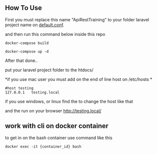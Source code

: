 ## How To Use

First you must replace this name "ApiRestTraining" to your folder laravel project name on [default.conf](https://github.com/rudirahardian/laravel-env/blob/master/config/nginx/conf.d/default.conf).

and then run this command below inside this repo

```
docker-compose build

docker-compose up -d
```

After that done..

put your laravel project folder to the htdocs/

*if you use mac user
you must add on the end of line host on /etc/hosts 
*
```
#host testing
127.0.0.1	testing.local
```

if you use windows, or linux find the to change the host like that

and the run on your browser http://testing.local/

## work with cli on docker container
to get in on the bash container use command like this
```
docker exec -it {container_id} bash
```

